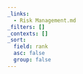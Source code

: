 ```yaml
---
_links:
  - Risk Management.md
_filters: []
_contexts: []
_sort:
  field: rank
  asc: false
  group: false
---
```

